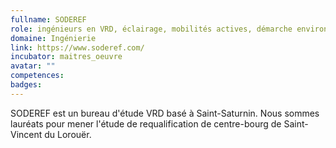 ```yaml
---
fullname: SODEREF
role: ingénieurs en VRD, éclairage, mobilités actives, démarche environnementale
domaine: Ingénierie
link: https://www.soderef.com/
incubator: maitres_oeuvre
avatar: ""
competences:
badges:
---
```


SODEREF est un bureau d'étude VRD basé à Saint-Saturnin. Nous sommes lauréats pour mener l'étude de requalification de centre-bourg de Saint-Vincent du Lorouër.
